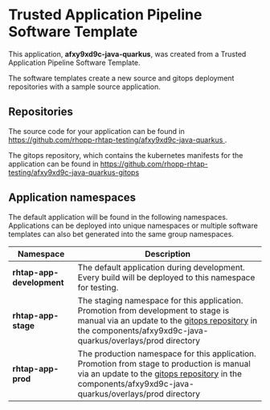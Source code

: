 # Trusted Application Pipeline Software Template

This application, **afxy9xd9c-java-quarkus**, was created from a Trusted Application Pipeline Software Template.

The software templates create a new source and gitops deployment repositories with a sample source application. 

## Repositories

The source code for your application can be found in [https://github.com/rhopp-rhtap-testing/afxy9xd9c-java-quarkus ](https://github.com/rhopp-rhtap-testing/afxy9xd9c-java-quarkus ).
 
The gitops repository, which contains the kubernetes manifests for the application can be found in 
[https://github.com/rhopp-rhtap-testing/afxy9xd9c-java-quarkus-gitops ](https://github.com/rhopp-rhtap-testing/afxy9xd9c-java-quarkus-gitops ) 

## Application namespaces 

The default application will be found in the following namespaces. Applications can be deployed into unique namespaces or multiple software templates can also bet generated into the same group namespaces.  

|  Namespace   |  Description   |  
| -------- | -------- |   
| **rhtap-app-development** | The default application during development. Every build will be deployed to this namespace for testing. | 
| **rhtap-app-stage** | The staging namespace for this application. Promotion from development to stage is manual via an update to the [gitops repository](https://github.com/rhopp-rhtap-testing/afxy9xd9c-java-quarkus-gitops ) in the components/afxy9xd9c-java-quarkus/overlays/prod directory |  
| **rhtap-app-prod** | The production namespace for this application. Promotion from stage to production is manual via an update to the [gitops repository](https://github.com/rhopp-rhtap-testing/afxy9xd9c-java-quarkus-gitops ) in the components/afxy9xd9c-java-quarkus/overlays/prod directory | 